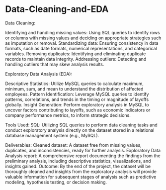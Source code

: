 # Data-Cleaning-and-EDA

Data Cleaning:

Identifying and handling missing values: Using SQL queries to identify rows or columns with missing values and deciding on appropriate strategies such as imputation or removal.
Standardizing data: Ensuring consistency in data formats, such as date formats, numerical representations, and categorical variables.
Removing duplicates: Identifying and eliminating duplicate records to maintain data integrity.
Addressing outliers: Detecting and handling outliers that may skew analysis results.


Exploratory Data Analysis (EDA):

Descriptive Statistics: Utilize MySQL queries to calculate maximum, minimum, sum, and mean to understand the distribution of affected employees.
Pattern Identification: Leverage MySQL queries to identify patterns, correlations, and trends in the timing or magnitude of layoffs globally.
Insight Generation: Perform exploratory analysis in MySQL to uncover factors contributing to layoffs, such as economic indicators or company performance metrics, to inform strategic decisions.

Tools Used:
SQL: Utilizing SQL queries to perform data cleaning tasks and conduct exploratory analysis directly on the dataset stored in a relational database management system (e.g., MySQL).


Deliverables:
Cleaned dataset: A dataset free from missing values, duplicates, and inconsistencies, ready for further analysis.
Exploratory Data Analysis report: A comprehensive report documenting the findings from the preliminary analysis, including descriptive statistics, visualizations, and insights gained.
Outcome:
By the end of the project, the dataset will be thoroughly cleaned and insights from the exploratory analysis will provide valuable information for subsequent stages of analysis such as predictive modeling, hypothesis testing, or decision making.

